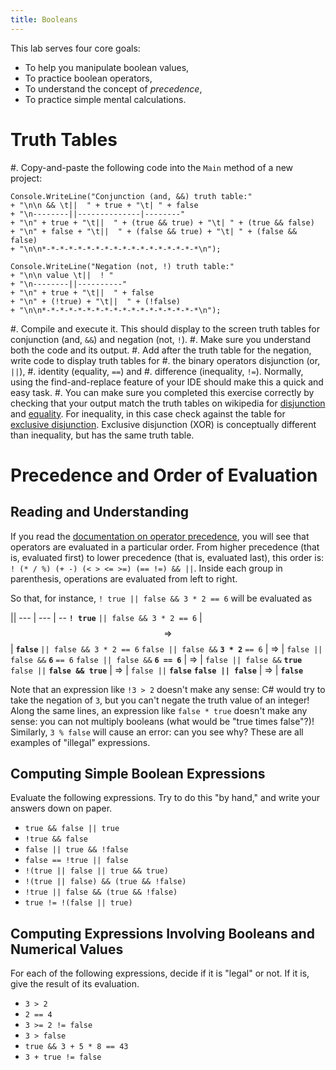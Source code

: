 ```yaml
---
title: Booleans
---
```



This lab serves four core goals:

- To help you manipulate boolean values,
- To practice boolean operators,
- To understand the concept of _precedence_,
- To practice simple mental calculations.


# Truth Tables

#. Copy-and-paste the following code into the `Main` method of a new project:

```
Console.WriteLine("Conjunction (and, &&) truth table:"
+ "\n\n && \t||  " + true + "\t| " + false
+ "\n--------||--------------|--------"
+ "\n" + true + "\t||  " + (true && true) + "\t| " + (true && false)
+ "\n" + false + "\t||  " + (false && true) + "\t| " + (false && false)
+ "\n\n*-*-*-*-*-*-*-*-*-*-*-*-*-*-*-*-*-*\n");

Console.WriteLine("Negation (not, !) truth table:"
+ "\n\n value \t||  ! "
+ "\n--------||----------"
+ "\n" + true + "\t||  " + false
+ "\n" + (!true) + "\t||  " + (!false)
+ "\n\n*-*-*-*-*-*-*-*-*-*-*-*-*-*-*-*-*-*\n");
```

#. Compile and execute it. This should display to the screen truth tables for conjunction (and, `&&`) and negation (not, `!`).
#. Make sure you understand both the code and its output.
#. Add after the truth table for the negation, write code to display truth tables for
    #. the binary operators disjunction (or, `||`),
    #. identity (equality, `==`) and
    #. difference (inequality, `!=`).
    Normally, using the find-and-replace feature of your IDE should make this a quick and easy task.
#. You can make sure you completed this exercise correctly by checking that your output match the truth tables on wikipedia for [disjunction](https://en.wikipedia.org/wiki/Truth_table#Logical_disjunction_(OR)) and [equality](https://en.wikipedia.org/wiki/Truth_table#Logical_equality). For inequality, in this case check against the table for [exclusive disjunction](https://en.wikipedia.org/wiki/Truth_table#Exclusive_disjunction). Exclusive disjunction (XOR) is conceptually different than inequality, but has the same truth table.

# Precedence and Order of Evaluation

## Reading and Understanding

If you read the [documentation on operator precedence](https://docs.microsoft.com/en-us/dotnet/csharp/language-reference/operators/#operator-precedence), you will see that operators are evaluated in a particular order.
From higher precedence (that is, evaluated first) to lower precedence (that is, evaluated last), this order is: `! (* / %) (+ -) (< > <= >=) (== !=) && ||`.
Inside each group in parenthesis, operations are evaluated from left to right.

So that, for instance, `! true || false && 3 * 2 == 6` will be evaluated as

||
--- | --- | --
**`! true`** `|| false && 3 * 2 == 6` | $$⇒$$ | **`false`** `|| false && 3 * 2 == 6`
`false || false &&` **`3 * 2`** `== 6` | $⇒$ | `false || false &&` **`6`** `== 6`
`false || false &&` **`6 == 6`** | $⇒$ | `false || false &&` **`true`**
`false ||` **`false && true`** | $⇒$ | `false ||` **`false`**
**`false || false`** | $⇒$ | **`false`**

Note that an expression like `!3 > 2` doesn't make any sense: C# would try to take the negation of `3`, but you can't negate the truth value of an integer!
Along the same lines, an expression like `false * true` doesn't make any sense: you can not multiply booleans (what would be "true times false"?)!
Similarly, `3 % false` will cause an error: can you see why?  These are all examples of "illegal" expressions.

## Computing Simple Boolean Expressions

Evaluate the following expressions.
Try to do this "by hand," and write your answers down on paper.

- `true && false || true`
- `!true && false`
- `false || true && !false`
- `false == !true || false`
- `!(true || false || true && true)`
- `!(true || false) && (true && !false)`
- `!true || false && (true && !false)`
- `true != !(false || true)`

## Computing Expressions Involving Booleans and Numerical Values

For each of the following expressions, decide if it is "legal" or not.
If it is, give the result of its evaluation.

- `3 > 2`
- `2 == 4`
- `3 >= 2 != false`
- `3 > false`
- `true && 3 + 5 * 8 == 43`
- `3 + true != false`

<!--This is a test for forking/pull requests, please disregard-->
